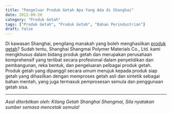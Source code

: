 ```yaml
---
title: "Pengeluar Produk Getah Apa Yang Ada di Shanghai"
date: 2012-09-20
category: "Produk Getah"
tags: ["Produk Getah", "Produk Getah", "Bahan Perindustrian"]
draft: false
---
```


Di kawasan Shanghai, pengilang manakah yang boleh menghasilkan [produk getah](http://www.smpolymer.com/xiangjiaozhipin/)? Sudah tentu, Shanghai Shangmai Polymer Materials Co., Ltd. kami mengkhusus dalam bidang produk getah dan merupakan perusahaan komprehensif yang terlibat secara profesional dalam penyelidikan dan pembangunan, reka bentuk, dan pengeluaran pelbagai produk getah. Produk getah yang dipanggil secara umum merujuk kepada produk siap getah yang dihasilkan dengan memproses getah asli dan sintetik sebagai bahan mentah, yang juga termasuk pemprosesan semula dan penggunaan getah sisa.

---

*Asal diterbitkan oleh: Kilang Getah Shanghai Shangmai, Sila nyatakan sumber semasa mencetak semula!*
